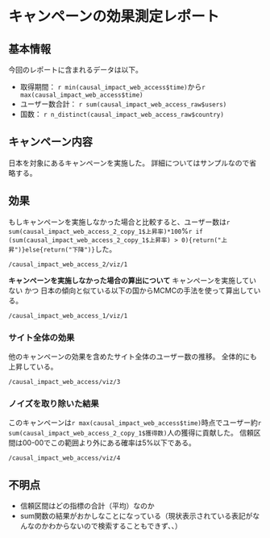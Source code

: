 # キャンペーンの効果測定レポート

## 基本情報
今回のレポートに含まれるデータは以下。

- 取得期間： `r min(causal_impact_web_access$time)`から`r max(causal_impact_web_access$time)`
- ユーザー数合計： `r sum(causal_impact_web_access_raw$users)`
- 国数： `r n_distinct(causal_impact_web_access_raw$country)`

## キャンペーン内容
日本を対象にあるキャンペーンを実施した。
詳細についてはサンプルなので省略する。

## 効果
もしキャンペーンを実施しなかった場合と比較すると、ユーザー数は`r sum(causal_impact_web_access_2_copy_1$上昇率)*100`%`r if (sum(causal_impact_web_access_2_copy_1$上昇率) > 0){return("上昇")}else{return("下降")}`した。

```{exploratory}
/causal_impact_web_access_2/viz/1
```

__キャンペーンを実施しなかった場合の算出について__
キャンペーンを実施していない かつ 日本の傾向と似ている以下の国からMCMCの手法を使って算出している。

```{exploratory}
/causal_impact_web_access_1/viz/1
```


### サイト全体の効果
他のキャンペーンの効果を含めたサイト全体のユーザー数の推移。
全体的にも上昇している。
```{exploratory}
/causal_impact_web_access/viz/3
```

### ノイズを取り除いた結果
このキャンペーンは`r max(causal_impact_web_access$time)`時点でユーザー約`r sum(causal_impact_web_access_2_copy_1$獲得数)`人の獲得に貢献した。
信頼区間は00-00でこの範囲より外にある確率は5%以下である。
```{exploratory}
/causal_impact_web_access/viz/4
```


## 不明点
- 信頼区間はどの指標の合計（平均）なのか
- sum関数の結果がおかしなことになっている（現状表示されている表記がなんなのかわからないので検索することもできず、、）
